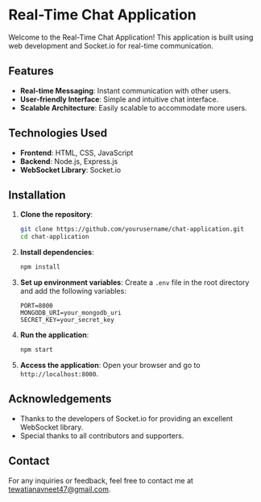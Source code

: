 # Real-Time Chat Application

Welcome to the Real-Time Chat Application! This application is built using web development and Socket.io for real-time communication.

## Features

- **Real-time Messaging**: Instant communication with other users.
- **User-friendly Interface**: Simple and intuitive chat interface.
- **Scalable Architecture**: Easily scalable to accommodate more users.

## Technologies Used

- **Frontend**: HTML, CSS, JavaScript
- **Backend**: Node.js, Express.js
- **WebSocket Library**: Socket.io

## Installation

1. **Clone the repository**:
    ```bash
    git clone https://github.com/yourusername/chat-application.git
    cd chat-application
    ```

2. **Install dependencies**:
    ```bash
    npm install
    ```

3. **Set up environment variables**:
    Create a `.env` file in the root directory and add the following variables:
    ```env
    PORT=8000
    MONGODB_URI=your_mongodb_uri
    SECRET_KEY=your_secret_key
    ```

4. **Run the application**:
    ```bash
    npm start
    ```

5. **Access the application**:
    Open your browser and go to `http://localhost:8000`.


## Acknowledgements

- Thanks to the developers of Socket.io for providing an excellent WebSocket library.
- Special thanks to all contributors and supporters.

## Contact

For any inquiries or feedback, feel free to contact me at [tewatianavneet47@gmail.com](mailto:tewatianavneet47@gmail.com).


